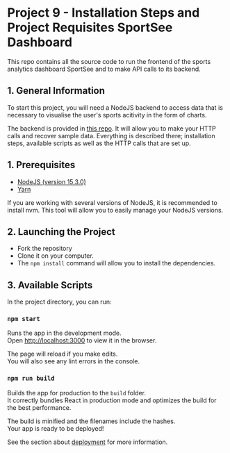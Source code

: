 # Project 9 - Installation Steps and Project Requisites SportSee Dashboard

This repo contains all the source code to run the frontend of the sports analytics dashboard SportSee and to make API calls to its backend.

## 1. General Information

To start this project, you will need a NodeJS backend to access data that is necessary to visualise the user's sports acitivity in the form of charts.

The backend is provided in [this repo](https://github.com/OpenClassrooms-Student-Center/P9-front-end-dashboard). It will allow you to make your HTTP calls and recover sample data. Everything is described there; installation steps, available scripts as well as the HTTP calls that are set up.

## 1. Prerequisites

- [NodeJS (version 15.3.0)](https://nodejs.org/en/)
- [Yarn](https://yarnpkg.com/)

If you are working with several versions of NodeJS, it is recommended to install nvm. This tool will allow you to easily manage your NodeJS versions.

## 2. Launching the Project

- Fork the repository
- Clone it on your computer.
- The `npm install` command will allow you to install the dependencies.

## 3. Available Scripts

In the project directory, you can run:

### `npm start`

Runs the app in the development mode.\
Open [http://localhost:3000](http://localhost:3000) to view it in the browser.

The page will reload if you make edits.\
You will also see any lint errors in the console.

### `npm run build`

Builds the app for production to the `build` folder.\
It correctly bundles React in production mode and optimizes the build for the best performance.

The build is minified and the filenames include the hashes.\
Your app is ready to be deployed!

See the section about [deployment](https://facebook.github.io/create-react-app/docs/deployment) for more information.

